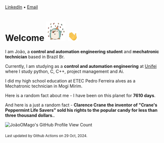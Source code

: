 [LinkedIn](https://www.linkedin.com/in/joão-pedro-gozzoli-b95641301/) &bull;
[Email](joaopedrogozzoli@gmail.com)

# Welcome <img src="happy.gif" height="64px" /> <img src="wave.gif" height="32px" />

I am João, a  **control and automation engineering student** and **mechatronic technician** based in Brazil Br.

Currently, I am studying as a **control and automation engineering** at [Unifei](https://unifei.edu.br) where I study python, C, C++, project management and Ai.

I did my high school education at ETEC Pedro Ferreira alves as a Mechatronic technician in Mogi Mirim.

Here is a random fact about me - I have been on this planet for **7610 days**.

And here is a just a random fact -  **Clarence Crane the inventor of "Crane's Peppermint Life Savers" sold his rights to the popular candy for less than three thousand dollars.**.

![JoãoOMago's GitHub Profile View Count](https://komarev.com/ghpvc/?username=JoaoOMago)

<sub>Last updated by Github Actions on 29 Oct, 2024.</sub>
